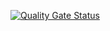 [![Quality Gate Status](https://sonarcloud.io/api/project_badges/measure?project=DucThuanLee_spring-boot-webapp-uebung-github&metric=alert_status)](https://sonarcloud.io/summary/new_code?id=DucThuanLee_spring-boot-webapp-uebung-github)

